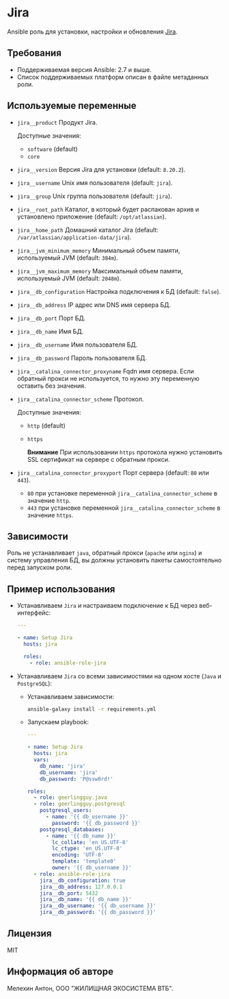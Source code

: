 Jira
====

Ansible роль для установки, настройки и обновления [Jira](https://www.atlassian.com/ru/software/jira).

Требования
----------

- Поддерживаемая версия Ansible: 2.7 и выше.
- Список поддерживаемых платформ описан в файле метаданных роли.

Используемые переменные
-----------------------

- `jira__product` Продукт Jira.

  Доступные значения:
  - `software` (default)
  - `core`

- `jira__version` Версия Jira для установки (default: `8.20.2`).
- `jira__username` Unix имя пользователя (default: `jira`).
- `jira__group` Unix группа пользователя (default: `jira`).
- `jira__root_path` Каталог, в который будет распакован архив и установлено приложение (default: `/opt/atlassian`).
- `jira__home_path` Домашний каталог Jira (default: `/var/atlassian/application-data/jira`).
- `jira__jvm_minimum_memory` Минимальный объем памяти, используемый JVM (default: `384m`).
- `jira__jvm_maximum_memory` Максимальный объем памяти, используемый JVM (default: `2048m`).
- `jira__db_configuration` Настройка подключения к БД (default: `false`).
- `jira__db_address` IP адрес или DNS имя сервера БД.
- `jira__db_port` Порт БД.
- `jira__db_name` Имя БД.
- `jira__db_username` Имя пользователя БД.
- `jira__db_password` Пароль пользователя БД.
- `jira__catalina_connector_proxyname` Fqdn имя сервера. Если обратный прокси не используется, то нужно эту переменную оставить без значения.
- `jira__catalina_connector_scheme` Протокол.

  Доступные значения:
  - `http` (default)
  - `https`

    **Внимание** При использовании `https` протокола нужно установить SSL сертификат на сервере с обратным прокси.

- `jira__catalina_connector_proxyport` Порт сервера (default: `80` или `443`).
  - `80` при установке переменной `jira__catalina_connector_scheme` в значение `http`.
  - `443` при установке переменной `jira__catalina_connector_scheme` в значение `https`.

Зависимости
-----------

Роль не устанавливает `java`, обратный прокси (`apache` или `nginx`) и систему управления БД, вы должны установить пакеты самостоятельно перед запуском роли.

Пример использования
--------------------

- Устанавливаем `Jira` и настраиваем подключение к БД через веб-интерфейс:

  ```yaml
  ---

  - name: Setup Jira
    hosts: jira

    roles:
      - role: ansible-role-jira
  ```

- Устанавливаем `Jira` со всеми зависимостями на одном хосте (`Java` и `PostgreSQL`):

  - Устанавливаем зависимости:

    ```bash
    ansible-galaxy install -r requirements.yml
    ```

  - Запускаем playbook:

    ```yaml
    ---

    - name: Setup Jira
      hosts: jira
      vars:
        db_name: 'jira'
        db_username: 'jira'
        db_password: 'P@ssw0rd!'

    roles:
      - role: geerlingguy.java
      - role: geerlingguy.postgresql
        postgresql_users:
          - name: '{{ db_username }}'
            password: '{{ db_password }}'
        postgresql_databases:
          - name: '{{ db_name }}'
            lc_collate: 'en_US.UTF-8'
            lc_ctype: 'en_US.UTF-8'
            encoding: 'UTF-8'
            template: 'template0'
            owner: '{{ db_username }}'
      - role: ansible-role-jira
        jira__db_configuration: true
        jira__db_address: 127.0.0.1
        jira__db_port: 5432
        jira__db_name: '{{ db_name }}'
        jira__db_username: '{{ db_username }}'
        jira__db_password: '{{ db_password }}'
    ```

Лицензия
--------

MIT

Информация об авторе
--------------------

Мелехин Антон, ООО "ЖИЛИЩНАЯ ЭКОСИСТЕМА ВТБ".
